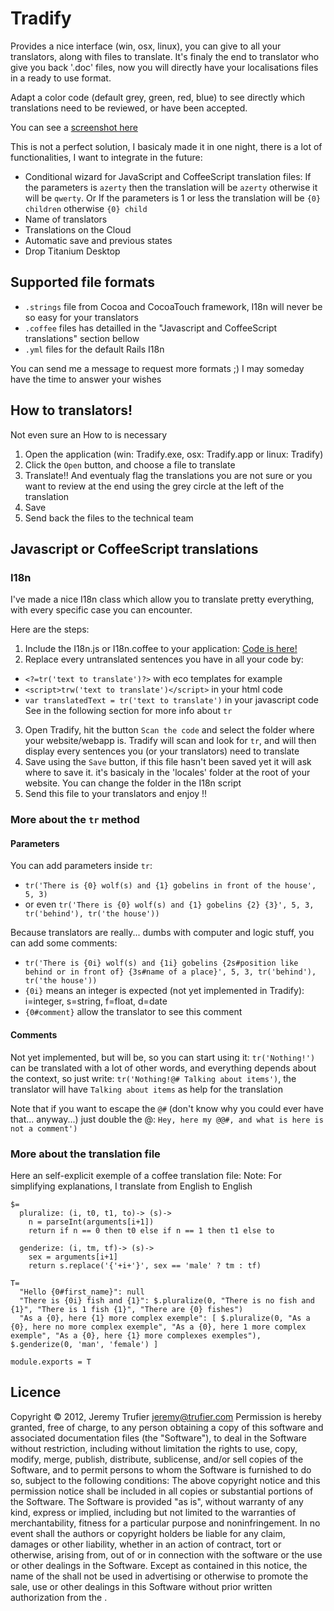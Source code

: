 Tradify
==========

Provides a nice interface (win, osx, linux), you can give to all your translators, along with files to translate.
It's finaly the end to translator who give you back '.doc' files, now you will directly have your localisations files in a ready to use format.

Adapt a color code (default grey, green, red, blue) to see directly which translations need to be reviewed, or have been accepted.

You can see a [screenshot here](http://d.pr/i/VF5l)

This is not a perfect solution, I basicaly made it in one night, there is a lot of functionalities, I want to integrate in the future:

* Conditional wizard for JavaScript and CoffeeScript translation files: If the parameters is `azerty` then the translation will be `azerty` otherwise it will be `qwerty`. Or If the parameters is 1 or less the translation will be `{0} children` otherwise `{0} child`
* Name of translators
* Translations on the Cloud
* Automatic save and previous states
* Drop Titanium Desktop

Supported file formats
-------------
* `.strings` file from Cocoa and CocoaTouch framework, I18n will never be so easy for your translators
* `.coffee` files has detailled in the "Javascript and CoffeeScript translations" section bellow
* `.yml` files for the default Rails I18n

You can send me a message to request more formats ;)
I may someday have the time to answer your wishes

How to translators!
-------------

Not even sure an How to is necessary

1. Open the application (win: Tradify.exe, osx: Tradify.app or linux: Tradify)
2. Click the `Open` button, and choose a file to translate
3. Translate!! And eventualy flag the translations you are not sure or you want to review at the end using the grey circle at the left of the translation
4. Save
5. Send back the files to the technical team


Javascript or CoffeeScript translations
-------------

### I18n

I've made a nice I18n class which allow you to translate pretty everything, with every specific case you can encounter.

Here are the steps:

1. Include the I18n.js or I18n.coffee to your application: [Code is here!](https://gist.github.com/4108590)
2. Replace every untranslated sentences you have in all your code by:
* `<?=tr('text to translate')?>` with eco templates for example
* `<script>trw('text to translate')</script>` in your html code
* `var translatedText = tr('text to translate')` in your javascript code
See in the following section for more info about `tr`
3. Open Tradify, hit the button `Scan the code` and select the folder where your website/webapp is. Tradify will scan and look for `tr`, and will then display every sentences you (or your translators) need to translate
4. Save using the `Save` button, if this file hasn't been saved yet it will ask where to save it. it's basicaly in the 'locales' folder at the root of your website. You can change the folder in the I18n script
5. Send this file to your translators and enjoy !!

### More about the `tr` method 

#### Parameters

You can add parameters inside `tr`:
* `tr('There is {0} wolf(s) and {1} gobelins in front of the house', 5, 3)`
* or even `tr('There is {0} wolf(s) and {1} gobelins {2} {3}', 5, 3, tr('behind'), tr('the house'))`

Because translators are really... dumbs with computer and logic stuff, you can add some comments:
* `tr('There is {0i} wolf(s) and {1i} gobelins {2s#position like behind or in front of} {3s#name of a place}', 5, 3, tr('behind'), tr('the house'))`
* `{0i}` means an integer is expected (not yet implemented in Tradify): i=integer, s=string, f=float, d=date
* `{0#comment}` allow the translator to see this comment

#### Comments

Not yet implemented, but will be, so you can start using it:
`tr('Nothing!')` can be translated with a lot of other words, and everything depends about the context, so just write:
`tr('Nothing!@# Talking about items')`, the translator will have `Talking about items` as help for the translation

Note that if you want to escape the `@#` (don't know why you could ever have that... anyway...) just double the @: `Hey, here my @@#, and what is here is not a comment')`

### More about the translation file

Here an self-explicit exemple of a coffee translation file:
Note: For simplifying explanations, I translate from English to English 

```coffee-script
$=
  pluralize: (i, t0, t1, to)-> (s)-> 
    n = parseInt(arguments[i+1])
    return if n == 0 then t0 else if n == 1 then t1 else to

  genderize: (i, tm, tf)-> (s)-> 
    sex = arguments[i+1]
    return s.replace('{'+i+'}', sex == 'male' ? tm : tf)

T= 
  "Hello {0#first_name}": null
  "There is {0i} fish and {1}": $.pluralize(0, "There is no fish and {1}", "There is 1 fish {1}", "There are {0} fishes")
  "As a {0}, here {1} more complex exemple": [ $.pluralize(0, "As a {0}, here no more complex exemple", "As a {0}, here 1 more complex exemple", "As a {0}, here {1} more complexes exemples"), $.genderize(0, 'man', 'female') ]

module.exports = T
```

Licence
-------------

Copyright © 2012, Jeremy Trufier <jeremy@trufier.com>
Permission is hereby granted, free of charge, to any person obtaining a copy of this software and associated documentation files (the "Software"), to deal in the Software without restriction, including without limitation the rights to use, copy, modify, merge, publish, distribute, sublicense, and/or sell copies of the Software, and to permit persons to whom the Software is furnished to do so, subject to the following conditions:
The above copyright notice and this permission notice shall be included in all copies or substantial portions of the Software.
The Software is provided "as is", without warranty of any kind, express or implied, including but not limited to the warranties of merchantability, fitness for a particular purpose and noninfringement. In no event shall the authors or copyright holders be liable for any claim, damages or other liability, whether in an action of contract, tort or otherwise, arising from, out of or in connection with the software or the use or other dealings in the Software.
Except as contained in this notice, the name of the <copyright holders> shall not be used in advertising or otherwise to promote the sale, use or other dealings in this Software without prior written authorization from the <copyright holders>.
